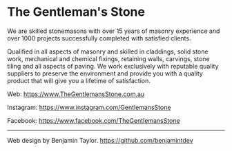 # The Gentleman's Stone

We are skilled stonemasons with over 15 years of masonry experience and over 1000 projects successfully completed with satisfied clients.

Qualified in all aspects of masonry and skilled in claddings, solid stone work, mechanical and chemical fixings, retaining walls, carvings, stone tiling and all aspects of paving. We work exclusively with reputable quality suppliers to preserve the environment and provide you with a quality product that will give you a lifetime of satisfaction.

Web: https://www.TheGentlemansStone.com.au

Instagram: https://www.instagram.com/GentlemansStone

Facebook: https://www.facebook.com/TheGentlemansStone

----------------------------------------------------------------------

Web design by Benjamin Taylor.
https://github.com/benjamintdev
